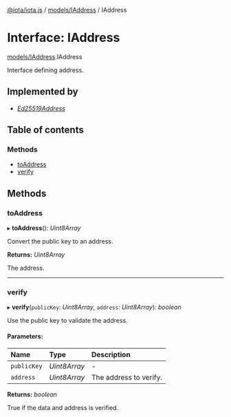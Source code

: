 [@iota/iota.js](../README.md) / [models/IAddress](../modules/models_iaddress.md) / IAddress

# Interface: IAddress

[models/IAddress](../modules/models_iaddress.md).IAddress

Interface defining address.

## Implemented by

* [*Ed25519Address*](../classes/addresstypes_ed25519address.ed25519address.md)

## Table of contents

### Methods

- [toAddress](models_iaddress.iaddress.md#toaddress)
- [verify](models_iaddress.iaddress.md#verify)

## Methods

### toAddress

▸ **toAddress**(): *Uint8Array*

Convert the public key to an address.

**Returns:** *Uint8Array*

The address.

___

### verify

▸ **verify**(`publicKey`: *Uint8Array*, `address`: *Uint8Array*): *boolean*

Use the public key to validate the address.

#### Parameters:

Name | Type | Description |
:------ | :------ | :------ |
`publicKey` | *Uint8Array* | - |
`address` | *Uint8Array* | The address to verify.   |

**Returns:** *boolean*

True if the data and address is verified.
